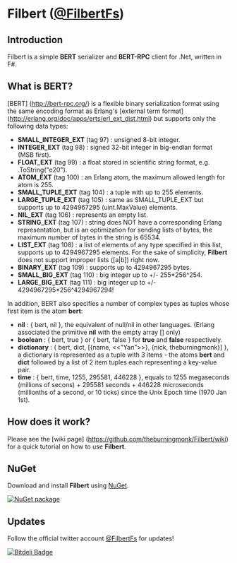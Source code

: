 # Filbert ([@FilbertFs](https://twitter.com/FilbertFs))

## Introduction

Filbert is a simple **BERT** serializer and **BERT-RPC** client for .Net, written in F#.

## What is BERT?

[BERT] (http://bert-rpc.org/) is a flexible binary serialization format using the same encoding format as Erlang's [external term format] (http://erlang.org/doc/apps/erts/erl_ext_dist.html) but supports only the following data types:

* **SMALL_INTEGER_EXT** (tag 97) : unsigned 8-bit integer.
* **INTEGER_EXT** (tag 98) : signed 32-bit integer in big-endian format (MSB first).
* **FLOAT_EXT** (tag 99) : a float stored in scientific string format, e.g. .ToString("e20").
* **ATOM_EXT** (tag 100) : an Erlang atom, the maximum allowed length for atom is 255.
* **SMALL_TUPLE_EXT** (tag 104) : a tuple with up to 255 elements.
* **LARGE_TUPLE_EXT** (tag 105) : same as SMALL_TUPLE_EXT but supports up to 4294967295 (uint.MaxValue) elements.
* **NIL_EXT** (tag 106) : represents an empty list.
* **STRING_EXT** (tag 107) : string does NOT have a corresponding Erlang representation, but is an optimization for sending lists of bytes, the maximum number of bytes in the string is 65534.
* **LIST_EXT** (tag 108) : a list of elements of any type specified in this list, supports up to 4294967295 elements. For the sake of simplicity, __Filbert__ does not support improper lists ([a|b]) right now.
* **BINARY_EXT** (tag 109) : supports up to 4294967295 bytes.
* **SMALL_BIG_EXT** (tag 110) : big integer up to +/- 255*256^254.
* **LARGE_BIG_EXT** (tag 111) : big integer up to +/- 4294967295*256^4294967294!

In addition, BERT also specifies a number of complex types as tuples whose first item is the atom **bert**:
* **nil** : { bert, nil }, the equivalent of null/nil in other languages. (Erlang associated the primitive __nil__ with the empty array [] only)
* **boolean** : { bert, true } or { bert, false } for __true__ and __false__ respectively.
* **dictionary** : { bert, dict, [{name, <<"Yan">>}, {nick, theburningmonk}] }, a dictionary is represented as a tuple with 3 items - the atoms __bert__ and __dict__ followed by a list of 2 item tuples each representing a key-value pair.
* **time** : { bert, time, 1255, 295581, 446228 }, equals to 1255 megaseconds (millions of secons) + 295581 seconds + 446228 microseconds (millionths of a second, or 10 ticks) since the Unix Epoch time (1970 Jan 1st).

## How does it work?
Please see the [wiki page] (https://github.com/theburningmonk/Filbert/wiki) for a quick tutorial on how to use __Filbert__.

## NuGet

Download and install **Filbert** using [NuGet](https://nuget.org/packages/Filbert).

<a href="https://nuget.org/packages/Filbert"><img src="http://theburningmonk.com/images/filbert-nuget-install.png" alt="NuGet package"/></a>

## Updates
Follow the official twitter account [@FilbertFs](https://twitter.com/FilbertFs) for updates!


[![Bitdeli Badge](https://d2weczhvl823v0.cloudfront.net/theburningmonk/filbert/trend.png)](https://bitdeli.com/free "Bitdeli Badge")

